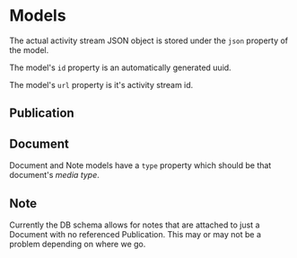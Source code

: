 # Models

The actual activity stream JSON object is stored under the `json` property of the model.

The model's `id` property is an automatically generated uuid.

The model's `url` property is it's activity stream id.

## Publication

## Document

Document and Note models have a `type` property which should be that document's _media type_.

## Note

Currently the DB schema allows for notes that are attached to just a Document with no referenced Publication. This may or may not be a problem depending on where we go.
